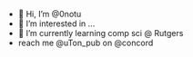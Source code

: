 - 👋 Hi, I’m @0notu
- 👀 I’m interested in ...
- 🌱 I’m currently learning comp sci @ Rutgers
- reach me @uTon_pub on @concord

<!---
0notu/0notu is a ✨ special ✨ repository because its `README.md` (this file) appears on your GitHub profile.
You can click the Preview link to take a look at your changes.
--->
